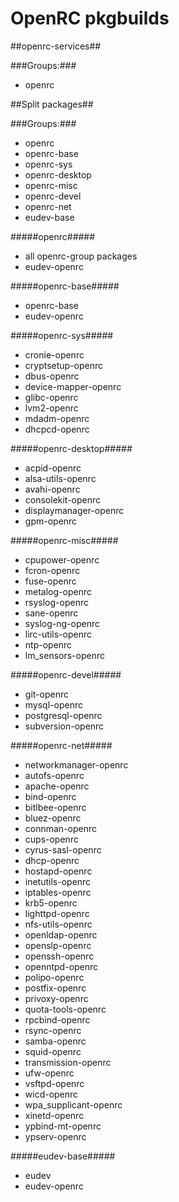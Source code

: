 OpenRC pkgbuilds
=========

##openrc-services##

###Groups:###

* openrc


##Split packages##

###Groups:###

* openrc
* openrc-base
* openrc-sys
* openrc-desktop
* openrc-misc
* openrc-devel
* openrc-net
* eudev-base


#####openrc#####

* all openrc-group packages
* eudev-openrc

#####openrc-base#####

* openrc-base
* eudev-openrc

#####openrc-sys#####

* cronie-openrc
* cryptsetup-openrc
* dbus-openrc
* device-mapper-openrc
* glibc-openrc
* lvm2-openrc
* mdadm-openrc
* dhcpcd-openrc

#####openrc-desktop#####

* acpid-openrc
* alsa-utils-openrc
* avahi-openrc
* consolekit-openrc
* displaymanager-openrc
* gpm-openrc

#####openrc-misc#####

* cpupower-openrc
* fcron-openrc
* fuse-openrc
* metalog-openrc
* rsyslog-openrc
* sane-openrc
* syslog-ng-openrc
* lirc-utils-openrc
* ntp-openrc
* lm_sensors-openrc

#####openrc-devel#####

* git-openrc
* mysql-openrc
* postgresql-openrc
* subversion-openrc

#####openrc-net#####

* networkmanager-openrc
* autofs-openrc
* apache-openrc
* bind-openrc
* bitlbee-openrc
* bluez-openrc
* connman-openrc
* cups-openrc
* cyrus-sasl-openrc
* dhcp-openrc
* hostapd-openrc
* inetutils-openrc
* iptables-openrc
* krb5-openrc
* lighttpd-openrc
* nfs-utils-openrc
* openldap-openrc
* openslp-openrc
* openssh-openrc
* openntpd-openrc
* polipo-openrc
* postfix-openrc
* privoxy-openrc
* quota-tools-openrc
* rpcbind-openrc
* rsync-openrc
* samba-openrc
* squid-openrc
* transmission-openrc
* ufw-openrc
* vsftpd-openrc
* wicd-openrc
* wpa_supplicant-openrc
* xinetd-openrc
* ypbind-mt-openrc
* ypserv-openrc


#####eudev-base#####

* eudev
* eudev-openrc
